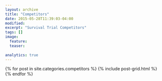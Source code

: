 ```yaml
---
layout: archive
title: "Competitors"
date: 2015-05-28T11:39:03-04:00
modified:
excerpt: "Survival Trial Competitors"
tags: []
image:
  feature:
  teaser:
  
analytics: true
---
```


<div class="tiles">
{% for post in site.categories.competitors %}
  {% include post-grid.html %}
{% endfor %}
</div><!-- /.tiles -->






